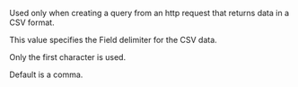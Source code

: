 Used only when creating a query from an http request that returns data in a CSV format.

This value specifies the Field delimiter for the CSV data.

Only the first character is used.

Default is a comma.
